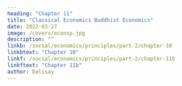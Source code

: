 ```yaml
---
heading: "Chapter 11"
title: "Classical Economics Buddhist Economics"
date: 2022-03-27
image: /covers/econsp.jpg
description: ""
linkb: /social/economics/principles/part-2/chapter-10
linkbtext: "Chapter 10"
linkf: /social/economics/principles/part-2/chapter-11b
linkftext: "Chapter 11b"
author: Dalisay
---
```



